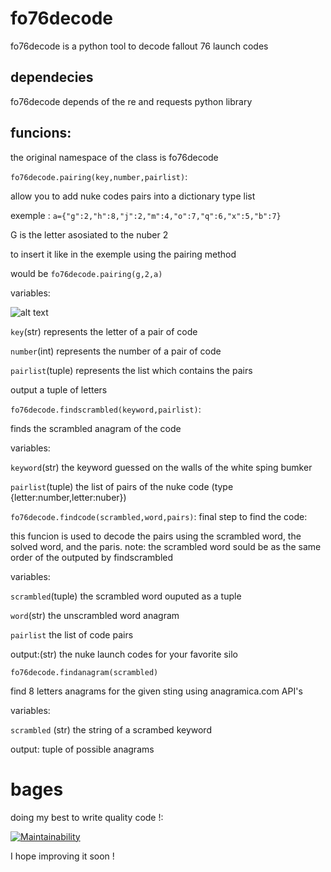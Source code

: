 # fo76decode
fo76decode is a python tool to decode fallout 76 launch codes
## dependecies
fo76decode depends of the re and requests python library
## funcions:
the original namespace of the class is fo76decode

`fo76decode.pairing(key,number,pairlist)`:

allow you to add nuke codes pairs into a dictionary type list

exemple : `a={"g":2,"h":8,"j":2,"m":4,"o":7,"q":6,"x":5,"b":7}`

G is the letter asosiated to the nuber 2

to insert it like in the exemple using the pairing method

would be `fo76decode.pairing(g,2,a)`

variables: 

![alt text](https://projects.overcorp.net/2022/images/152838.png)

`key`(str) represents the letter of a pair of code

`number`(int) represents the number of a pair of code

`pairlist`(tuple) represents the list which contains the pairs

output a tuple of letters

`fo76decode.findscrambled(keyword,pairlist)`:

finds the scrambled anagram of the code

variables:

`keyword`(str) the keyword guessed on the walls of the white sping bumker

`pairlist`(tuple) the list of pairs of the nuke code (type {letter:number,letter:nuber})

`fo76decode.findcode(scrambled,word,pairs)`:
final step to find the code:

this funcion is used to decode the pairs using the scrambled word, the solved word, and the paris.
note: the scrambled word sould be as the same order of the outputed by findscrambled

variables:

`scrambled`(tuple) the scrambled word ouputed as a tuple

`word`(str) the unscrambled word anagram

`pairlist` the list of code pairs

output:(str) the nuke launch codes for your favorite silo

`fo76decode.findanagram(scrambled)`

find 8 letters anagrams for the given sting using anagramica.com API's

variables:

`scrambled` (str) the string of a scrambed keyword

output: tuple of possible anagrams
# bages
doing my best to write quality code !:

[![Maintainability](https://api.codeclimate.com/v1/badges/77fe36c56a8ad2d39a4a/maintainability)](https://codeclimate.com/github/aphshir/fo76decode/maintainability)

I hope improving it soon !
